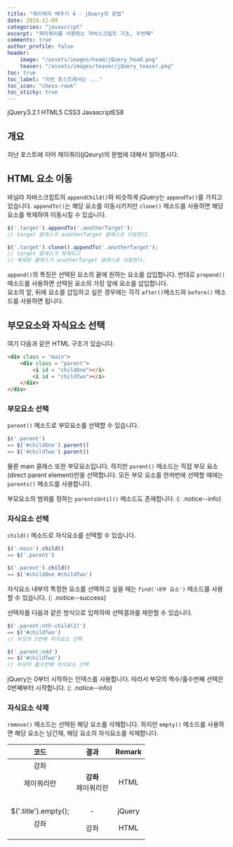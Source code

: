 ```yaml
---
title: "제이쿼리 배우기 4 - jQuery의 문법"
date: 2019-12-09
categories: "javascript"
excerpt: "제이쿼리를 사용하는 자바스크립트 기초, 두번째"
comments: true
author_profile: false
header:
    image: "/assets/images/head/jQuery_head.png"
    teaser: "/assets/images/teaser/jQuery_teaser.png"
toc: true 
toc_label: "이번 포스트에서는 ..." 
toc_icon: "chess-rook"
toc_sticky: true
---
```


<!-- Post ID : h2e11xEh37 -->

<!--Language Button HTML -->
<span><a class="jQuery"><i class="fab fa-ravelry"></i> jQuery</a><a class="jQueryVer">3.2.1</a></span>  <span><a class="HTML"><i class="fab fa-html5"></i> HTML</a><a class="HTMLVer">5</a></span>  <span><a class="CSS"><i class="fab fa-css3-alt"></i> CSS</a><a class="CSSVer">3</a></span>  <span><a class="Javascript"><i class="fab fa-js-square"></i> Javascript</a><a class="Javascriptver">ES8</a></span>
<!--Language Button HTML -->

## 개요
지난 포스트에 이어 제이쿼리(jQeury)의 문법에 대해서 알아봅시다.

## HTML 요소 이동
바닐라 자바스크립트의 `appendChild()`와 비슷하게 jQuery는 `appendTo()`를 가지고 있습니다. `appendTo()`는 해당 요소를 이동시키지만 `clone()` 메소드를 사용하면 해당 요소를 복제하여 이동시킬 수 있습니다.

~~~javascript
$('.target').appendTo('.anotherTarget');
// target 클래스가 anotherTarget 클래스로 이동한다.

$('.target').clone().appendTo('.anotherTarget');
// target 클래스가 복제되고
// 복제된 클래스가 anotherTarget 클래스로 이동한다.
~~~

`append()`의 특징은 선택된 요소의 끝에 원하는 요소를 삽입합니다. 반대로 `prepend()` 메소드를 사용하면 선택된 요소의 가장 앞에 요소를 삽입합니다.<br>요소의 앞, 뒤에 요소를 삽입하고 싶은 경우에는 각각 `after()`메소드와 `before()` 메소드를 사용하면 됩니다.

## 부모요소와 자식요소 선택
여기 다음과 같은 HTML 구조가 있습니다.
~~~html
<div class = "main">
    <div class = "parent">
        <i id = "childOne"></i>
        <i id = "childTwo"></i>
    </div>
</div>
~~~

### 부모요소 선택
`parent()` 메소드로 부모요소를 선택할 수 있습니다.

~~~javascript
$('.parent') 
== $('#childOne').parent()
== $('#childTwo').parent()
~~~

물론 main 클래스 또한 부모요소입니다. 하지만 `parent()` 메소드는 직접 부모 요소(direct parent element)만을 선택합니다. 모든 부모 요소를 한꺼번에 선택할 때에는 `parents()` 메소드를 사용합니다. 

부모요소의 범위를 정하는 `parentsUntil()` 메소드도 존재합니다.
{: .notice--info}

### 자식요소 선택
`child()` 메소드로 자식요소를 선택할 수 있습니다.

~~~javascript
$('.main').child()
== $('.parent')

$('.parent').child()
== $('#childOne #childTwo')
~~~

자식요소 내부의 특정한 요소를 선택하고 싶을 때는 `find('내부 요소')` 메소드를 사용할 수 있습니다.
{: .notice--success}

선택자를 다음과 같은 방식으로 입력하여 선택결과를 제한할 수 있습니다.

~~~javascript
$('.parent:nth-child(2)')
== $('#childTwo')
// 부모의 2번째 자식요소 선택

$('.parent:odd')
== $('#childTwo')
// 부모의 홀수번째 자식요소 선택
~~~

jQuery는 0부터 시작하는 인덱스를 사용합니다. 따라서 부모의 짝수/홀수번째 선택은 0번째부터 시작합니다.
{: .notice--info}

### 자식요소 삭제
`remove()` 메소드는 선택된 해당 요소를 삭제합니다. 하지만 `empty()` 메소드를 사용하면 해당 요소는 남긴채, 해당 요소의 자식요소를 삭제합니다.

|                        코드                         |              결과              | Remark |
| :-----------------------------------------------: | :--------------------------: | :----: |
| <div class = "title">강좌<br><p>제이쿼리란</p><br></div> | <strong>강좌</strong><br>제이쿼리란 |  HTML  |
|               $('.title').empty();                |              -               | jQuery |
|       <div class = "title">강좌<br><br></div>       |              강좌              |  HTML  |

<!-- Main content-->

<!-- Main content-->
